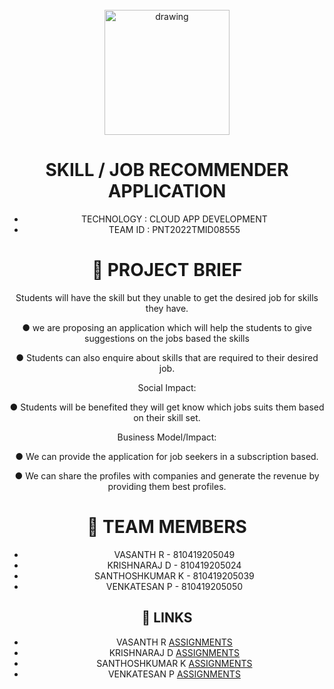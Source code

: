 <br>
<div align="center">
<img src="https://upload.wikimedia.org/wikipedia/commons/5/51/IBM_logo.svg"  align="center" alt="drawing" width="200" />
  
#  SKILL / JOB RECOMMENDER APPLICATION

- TECHNOLOGY : CLOUD APP DEVELOPMENT
- TEAM ID     : PNT2022TMID08555

# 📁 PROJECT BRIEF

Students will have the skill but they unable to get the desired job for skills 
they have.

● we are proposing an application which will help the students to give 
suggestions on the jobs based the skills

● Students can also enquire about skills that are required to their desired job.

 Social Impact:
 
● Students will be benefited they will get know which jobs suits them based 
on their skill set.

Business Model/Impact:

● We can provide the application for job seekers in a subscription based.

● We can share the profiles with companies and generate the revenue by 
providing them best profiles.



# 👦 TEAM MEMBERS

- VASANTH R          -    810419205049
- KRISHNARAJ D       -    810419205024
- SANTHOSHKUMAR K    -    810419205039
- VENKATESAN P       -    810419205050

## 🔗 LINKS
- VASANTH R    [ASSIGNMENTS](https://github.com/IBM-EPBL/IBM-Project-12572-1659454251/tree/main/Assignments%2FTeam%20Lead) 
- KRISHNARAJ D   [ASSIGNMENTS](https://github.com/IBM-EPBL/IBM-Project-12572-1659454251/tree/main/Assignments%2FTeam%20Member%201)
- SANTHOSHKUMAR K     [ASSIGNMENTS](https://github.com/IBM-EPBL/IBM-Project-12572-1659454251/tree/main/Assignments%2FTeam%20Member%202)
- VENKATESAN P      [ASSIGNMENTS](https://github.com/IBM-EPBL/IBM-Project-12572-1659454251/tree/main/Assignments%2FTeam%20Member%203)

